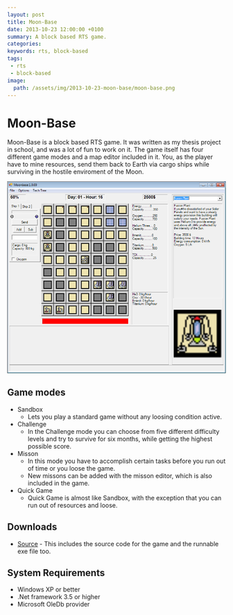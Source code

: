 ```yaml
---
layout: post
title: Moon-Base
date: 2013-10-23 12:00:00 +0100
summary: A block based RTS game.
categories:
keywords: rts, block-based
tags:
 - rts
 - block-based
image:
  path: /assets/img/2013-10-23-moon-base/moon-base.png
---
```


# Moon-Base

Moon-Base is a block based RTS game. It was written as my thesis project in school, and was a lot of fun to work on it. The game itself has four different game modes and a map editor included in it. You, as the player have to mine resources, send them back to Earth via cargo ships while surviving in the hostile enviroment of the Moon.

![](/assets/img/2013-10-23-moon-base/moon-base.png)

## Game modes

- Sandbox
  - Lets you play a standard game without any loosing condition active.
- Challenge
  - In the Challenge mode you can choose from five different difficulty levels and try to survive for six months, while getting the highest possible score.
- Misson
  - In this mode you have to accomplish certain tasks before you run out of time or you loose the game.
  - New missons can be added with the misson editor, which is also included in the game.
- Quick Game
  - Quick Game is almost like Sandbox, with the exception that you can run out of resources and loose.

## Downloads

- [Source](https://docs.google.com/file/d/0B0g3dLJ3brDzTG1Cajd6MFhNUkU/edit?usp=sharing) - This includes the source code for the game and the runnable exe file too.

## System Requirements

- Windows XP or better
- .Net framework 3.5 or higher
- Microsoft OleDb provider
